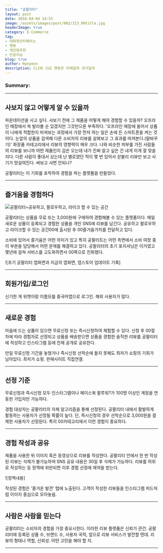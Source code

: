 ```yaml
---
title: "공팔리터"
layout: post
date: 2018-04-04 14:53
image: /assets/images/post/002/213_00title.jpg
headerImage: true
category: E-Commerce
tag:
- 대화형인터페이스
- 챗봇
- 개인화추천
- 인공지능
blog: true
author: Hyeyeon
description: CLI와 CUI 챗봇은 미래일까 과거일까
---
```


### Summary:



---

## 사보지 않고 어떻게 알 수 있을까

파운데이션을 사고 싶다. 사보기 전에 그 제품을 어떻게 해야 경험할 수 있을까? 오프라인 매장에서 쓱 발라볼 순 있겠지만 그것만으론 부족하다. '오프라인 매장에 들어서 상품이 나에게 적합한지 따져보는 과정에서 가장 먼저 하는 일은 손에 든 스마트폰을 켜는 것이다. 눈앞의 상품을 검색해 다른 소비자의 리뷰를 살펴보고 그 효과를 따져본다.(말바꾸기)' 화장품 카테고리에서 리뷰의 영향력이 매우 크다. 나와 비슷한 피부를 가진 사람들의 리뷰를 보니까 어떤 제품인지 감은 오는데 내가 진짜 알고 싶은 건 내게 이게 잘 맞을지다. 다른 사람이 좋대서 샀는데 난 별로였던 적이 몇 번 있어서 섣불리 리뷰만 보고 사기가 망설여진다. 써보고 사면 안되나?

공팔리터는 이 기회를 포착하여 경험을 파는 플랫폼을 만들었다.

---

## 즐거움을 경험하다

![공팔리터=공유하고, 팔로우하고, 라이크 할 수 있는 공간]()

공팔리터는 상품을 무료 또는 3,000원에 구매하여 경험해볼 수 있는 플랫폼이다. 매일 새로운 상품이 등록되고 경험한 상품을 개인 SNS에 리뷰를 남긴다. 공유하고 팔로우하고 라이크할 수 있는 공간00에 출시된 후 00즐거움가치를 전달하고 있다.

소비에 있어서 즐거움은 어떤 의미가 있고 특히 공팔리트는 어떤 측면에서 소비 여정 중 이 부분을 담당해서 어떤 문제를 해결하고 있다. 공팔리터의 초기 포지셔닝은 이거였고 몇년에 걸쳐 서비스를 고도화하면서 00쪽으로 진화했다.

![초기 공팔리터 앱화면과 지금의 앱화면, 앱스토어 업데이트 기록]

---

## 회원가입/로그인

신기한 게 위챗이랑 이름모를 중국어앱으로 로그인. 해외 사용자가 많다.


---

## 새로운 경험

마음에 드는 상품이 있으면 무료신청 또는 즉시신청하여 체험할 수 있다. 신청 후 00절차에 따라 경험자로 선정되고 상품을 배송받으면 상품을 경험한 솔직한 리뷰를 공팔리터에 작성하고 인스타그램 등에 전체 공개로 공유한다.

만일 무료신청 기간을 놓쳤거나 즉시신청 선착순에 들지 못해도 최저가 쇼핑의 기회가 남아있다. 최저가 쇼핑. 판매사이트 직접연결.

---

## 선정 기준

무료신청과 즉시신청 모두 인스타그램이나 페이스북 팔루워?가 100명 이상인 계정을 연동한 가입자만 가능하다.

경험 대상자는 공팔리터의 자체 알고리즘을 통해 선정된다. 공팔리터 내에서 활발하게 활동하는 사용자가 선정될 확률이 높다. 단, 즉시신청의 경우 선착순으로 3,000원을 결제한 사용자가 선정된다.
특히 00카테고리에서 이런 경험이 중요하다.

---

## 경험 작성과 공유

제품을 사용한 뒤 이미지 혹은 동영상으로 리뷰를 작성한다. 공팔리터 안에서 한 번 작성된 리뷰는 삭제가 불가능하며 SNS 공유 내용은 30일 후 삭제가 가능하다. 리뷰를 허위로 작성하는 등 정책에 위반되면 이후 경험 선정에 제약을 받는다.

![정책내용]

작성된 경험은 '즐거운 발견' 탭에 노출된다. 고객이 작성한 리뷰들을 인스타그램 피드처럼 이미지 중심으로 모아놓음.

---


## 사람은 사람을 믿는다

공팔리터는 소비자의 경험을 가장 중요시한다. 이러한 리뷰 플랫폼은 신뢰가 관건. 공팔리터에 등록된 상품 수, 브랜드 수, 사용자 국적, 앞으로 리뷰 서비스가 발전할 텐데. 리뷰의 형태나 역할, 신뢰성. 어떤 고민을 해야 할 지. 

---

